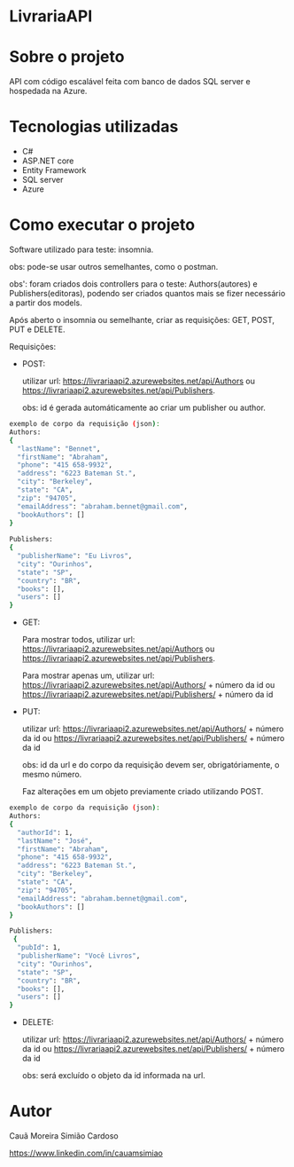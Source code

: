 # LivrariaAPI

# Sobre o projeto

  API com código escalável feita com banco de dados SQL server e hospedada na Azure.

# Tecnologias utilizadas

- C#
- ASP.NET core
- Entity Framework
- SQL server
- Azure

# Como executar o projeto

  Software utilizado para teste: insomnia.

  obs: pode-se usar outros semelhantes, como o postman.

  obs': foram criados dois controllers para o teste: Authors(autores) e Publishers(editoras), podendo ser criados quantos mais se fizer necessário a partir dos models.

  Após aberto o insomnia ou semelhante, criar as requisições: GET, POST, PUT e DELETE.

  Requisições:


- POST:

  utilizar url: https://livrariaapi2.azurewebsites.net/api/Authors ou https://livrariaapi2.azurewebsites.net/api/Publishers.

  obs: id é gerada automáticamente ao criar um publisher ou author.

```bash
exemplo de corpo da requisição (json): 
Authors:
{
  "lastName": "Bennet",
  "firstName": "Abraham",
  "phone": "415 658-9932",
  "address": "6223 Bateman St.",
  "city": "Berkeley",
  "state": "CA",
  "zip": "94705",
  "emailAddress": "abraham.bennet@gmail.com",
  "bookAuthors": []
}
  
Publishers:
{
  "publisherName": "Eu Livros",
  "city": "Ourinhos",
  "state": "SP",
  "country": "BR",
  "books": [],
  "users": []
}
```

- GET: 

  Para mostrar todos, utilizar url: https://livrariaapi2.azurewebsites.net/api/Authors ou https://livrariaapi2.azurewebsites.net/api/Publishers.

  Para mostrar apenas um, utilizar url: https://livrariaapi2.azurewebsites.net/api/Authors/ + número da id ou https://livrariaapi2.azurewebsites.net/api/Publishers/ + número da id


- PUT:

  utilizar url: https://livrariaapi2.azurewebsites.net/api/Authors/ + número da id ou https://livrariaapi2.azurewebsites.net/api/Publishers/ + número da id

  obs: id da url e do corpo da requisição devem ser, obrigatóriamente, o mesmo número.

  Faz alterações em um objeto previamente criado utilizando POST.

```bash
exemplo de corpo da requisição (json):
Authors:
{
  "authorId": 1,
  "lastName": "José",
  "firstName": "Abraham",
  "phone": "415 658-9932",
  "address": "6223 Bateman St.",
  "city": "Berkeley",
  "state": "CA",
  "zip": "94705",
  "emailAddress": "abraham.bennet@gmail.com",
  "bookAuthors": []
}

Publishers:
 {
  "pubId": 1,
  "publisherName": "Você Livros",
  "city": "Ourinhos",
  "state": "SP",
  "country": "BR",
  "books": [],
  "users": []
}
```

- DELETE:

  utilizar url: https://livrariaapi2.azurewebsites.net/api/Authors/ + número da id ou https://livrariaapi2.azurewebsites.net/api/Publishers/ + número da id

  obs: será excluído o objeto da id informada na url.

# Autor

Cauã Moreira Simião Cardoso

https://www.linkedin.com/in/cauamsimiao

